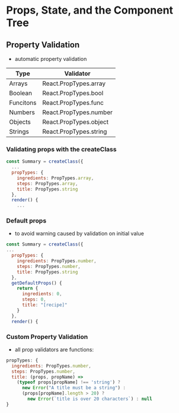 # Props, State, and the Component Tree

## Property Validation
* automatic property validation

| Type | Validator |
| --- | --- | 
| Arrays | React.PropTypes.array |
| Boolean | React.PropTypes.bool |
| Funcitons | React.PropTypes.func |
| Numbers | React.PropTypes.number |
| Objects | React.PropTypes.object |
| Strings | React.PropTypes.string |

### Validating props with the createClass
```javascript
const Summary = createClass({
  ...
  propTypes: {
    ingredients: PropTypes.array,
    steps: PropTypes.array,
    title: PropTypes.string
  },
  render() {
    ...
```

### Default props
* to avoid warning caused by validation on initial value
```javascript
const Summary = createClass({
...
  propTypes: {
    ingredients: PropTypes.number,
    steps: PropTypes.number,
    title: PropTypes.string
  },
  getDefaultProps() {
    return {
      ingredients: 0,
      steps: 0,
      title: "[recipe]"
    }
  },
  render() {
```

### Custom Property Validation
* all prop validators are functions:
```javascript
propTypes: {
  ingredients: PropTypes.number,
  steps: PropTypes.number,
  title: (props, propName) =>
    (typeof props[propName] !== 'string') ?
      new Error("A title must be a string") :
      (props[propName].length > 20) ? 
        new Error(`title is over 20 characters`) : null
}
```